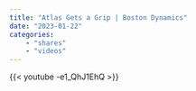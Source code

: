 ```yaml
---
title: "Atlas Gets a Grip | Boston Dynamics"
date: "2023-01-22"
categories:
    - "shares"
    - "videos"
---
```


{{< youtube -e1_QhJ1EhQ >}}